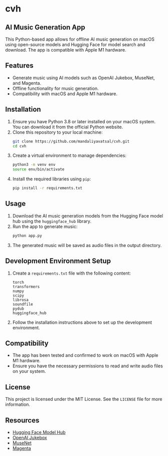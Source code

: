 # cvh

## AI Music Generation App

This Python-based app allows for offline AI music generation on macOS using open-source models and Hugging Face for model search and download. The app is compatible with Apple M1 hardware.

## Features

- Generate music using AI models such as OpenAI Jukebox, MuseNet, and Magenta.
- Offline functionality for music generation.
- Compatibility with macOS and Apple M1 hardware.

## Installation

1. Ensure you have Python 3.8 or later installed on your macOS system. You can download it from the official Python website.
2. Clone this repository to your local machine:
   ```bash
   git clone https://github.com/mandaliyavatsal/cvh.git
   cd cvh
   ```
3. Create a virtual environment to manage dependencies:
   ```bash
   python3 -m venv env
   source env/bin/activate
   ```
4. Install the required libraries using `pip`:
   ```bash
   pip install -r requirements.txt
   ```

## Usage

1. Download the AI music generation models from the Hugging Face model hub using the `huggingface_hub` library.
2. Run the app to generate music:
   ```bash
   python app.py
   ```
3. The generated music will be saved as audio files in the output directory.

## Development Environment Setup

1. Create a `requirements.txt` file with the following content:
   ```
   torch
   transformers
   numpy
   scipy
   librosa
   soundfile
   pydub
   huggingface_hub
   ```
2. Follow the installation instructions above to set up the development environment.

## Compatibility

- The app has been tested and confirmed to work on macOS with Apple M1 hardware.
- Ensure you have the necessary permissions to read and write audio files on your system.

## License

This project is licensed under the MIT License. See the `LICENSE` file for more information.

## Resources

- [Hugging Face Model Hub](https://huggingface.co/models)
- [OpenAI Jukebox](https://github.com/openai/jukebox)
- [MuseNet](https://openai.com/blog/musenet/)
- [Magenta](https://magenta.tensorflow.org/)

